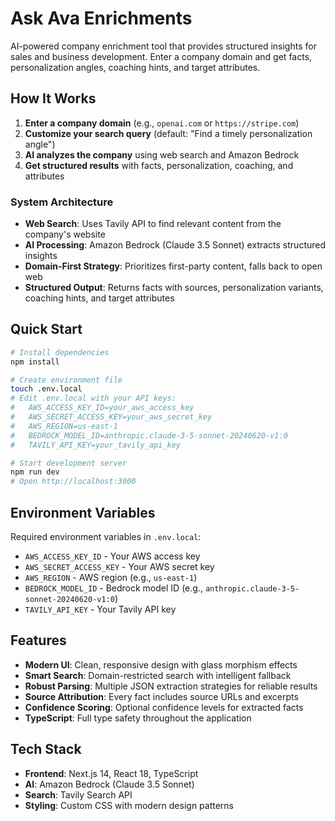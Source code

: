 # Ask Ava Enrichments

AI-powered company enrichment tool that provides structured insights for sales and business development. Enter a company domain and get facts, personalization angles, coaching hints, and target attributes.

## How It Works

1. **Enter a company domain** (e.g., `openai.com` or `https://stripe.com`)
2. **Customize your search query** (default: "Find a timely personalization angle")
3. **AI analyzes the company** using web search and Amazon Bedrock
4. **Get structured results** with facts, personalization, coaching, and attributes

### System Architecture

- **Web Search**: Uses Tavily API to find relevant content from the company's website
- **AI Processing**: Amazon Bedrock (Claude 3.5 Sonnet) extracts structured insights
- **Domain-First Strategy**: Prioritizes first-party content, falls back to open web
- **Structured Output**: Returns facts with sources, personalization variants, coaching hints, and target attributes

## Quick Start

```bash
# Install dependencies
npm install

# Create environment file
touch .env.local
# Edit .env.local with your API keys:
#   AWS_ACCESS_KEY_ID=your_aws_access_key
#   AWS_SECRET_ACCESS_KEY=your_aws_secret_key
#   AWS_REGION=us-east-1
#   BEDROCK_MODEL_ID=anthropic.claude-3-5-sonnet-20240620-v1:0
#   TAVILY_API_KEY=your_tavily_api_key

# Start development server
npm run dev
# Open http://localhost:3000
```

## Environment Variables

Required environment variables in `.env.local`:

- `AWS_ACCESS_KEY_ID` - Your AWS access key
- `AWS_SECRET_ACCESS_KEY` - Your AWS secret key  
- `AWS_REGION` - AWS region (e.g., `us-east-1`)
- `BEDROCK_MODEL_ID` - Bedrock model ID (e.g., `anthropic.claude-3-5-sonnet-20240620-v1:0`)
- `TAVILY_API_KEY` - Your Tavily API key

## Features

- **Modern UI**: Clean, responsive design with glass morphism effects
- **Smart Search**: Domain-restricted search with intelligent fallback
- **Robust Parsing**: Multiple JSON extraction strategies for reliable results
- **Source Attribution**: Every fact includes source URLs and excerpts
- **Confidence Scoring**: Optional confidence levels for extracted facts
- **TypeScript**: Full type safety throughout the application

## Tech Stack

- **Frontend**: Next.js 14, React 18, TypeScript
- **AI**: Amazon Bedrock (Claude 3.5 Sonnet)
- **Search**: Tavily Search API
- **Styling**: Custom CSS with modern design patterns
